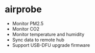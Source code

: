# airprobe
- Monitor PM2.5
- Monitor CO2
- Monitor temperature and humidity
- Sync data to remote hub
- Support USB-DFU upgrade firmware


